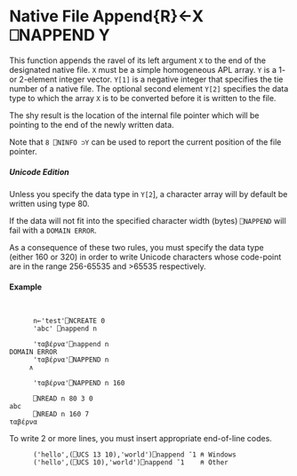 




<h1 class="heading"><span class="name">Native File Append</span><span class="command">{R}←X ⎕NAPPEND Y</span></h1>

This function appends the ravel of its left argument `X` to the end of the designated native file.  `X` must be a simple homogeneous APL array.  `Y` is a 1- or 2-element integer vector.  `Y[1]` is a negative integer that specifies the tie number of a native file.  The optional second element `Y[2]` specifies the data type to which the array `X` is to be converted before it is written to the file.


The shy result is the location of the internal file pointer which will be pointing to the end of the newly written data.


Note that `8 ⎕NINFO ⊃Y` can be used to report the current position of the file pointer.


##### Unicode Edition


Unless you specify the data type in `Y[2`], a character array will by default be written using type 80.


If the data will not fit into the specified character width (bytes) `⎕NAPPEND` will fail with a `DOMAIN ERROR`.


As a consequence of these two rules, you must specify the data type (either 160 or 320) in order to write Unicode characters whose code-point are in the range 256-65535 and >65535 respectively.

#### Example
```apl

			
      n←'test'⎕NCREATE 0
      'abc' ⎕nappend n

      'ταβέρνα'⎕nappend n
DOMAIN ERROR
      'ταβέρνα'⎕NAPPEND n
     ∧

      'ταβέρνα'⎕NAPPEND n 160

      ⎕NREAD n 80 3 0
abc
      ⎕NREAD n 160 7
ταβέρνα
```


To write 2 or more lines, you must insert appropriate end-of-line codes.
```apl
      ('hello',(⎕UCS 13 10),'world')⎕nappend ¯1 ⍝ Windows
      ('hello',(⎕UCS 10),'world')⎕nappend ¯1    ⍝ Other
```


